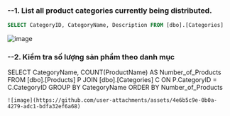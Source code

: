 ### --1. List all product categories currently being distributed. ###
```sql
SELECT CategoryID, CategoryName, Description FROM [dbo].[Categories]
```
![image](https://github.com/user-attachments/assets/691425fc-5b37-43eb-bf21-a340bd52bf00)
### --2. Kiểm tra số lượng sản phẩm theo danh mục ###
SELECT CategoryName, COUNT(ProductName) AS Number_of_Products
FROM [dbo].[Products] P
JOIN [dbo].[Categories] C
ON P.CategoryID = C.CategoryID
GROUP BY CategoryName
ORDER BY Number_of_Products 
```
![image](https://github.com/user-attachments/assets/4e6b5c9e-0b0a-4279-adc1-bdfa32ef6a68)
